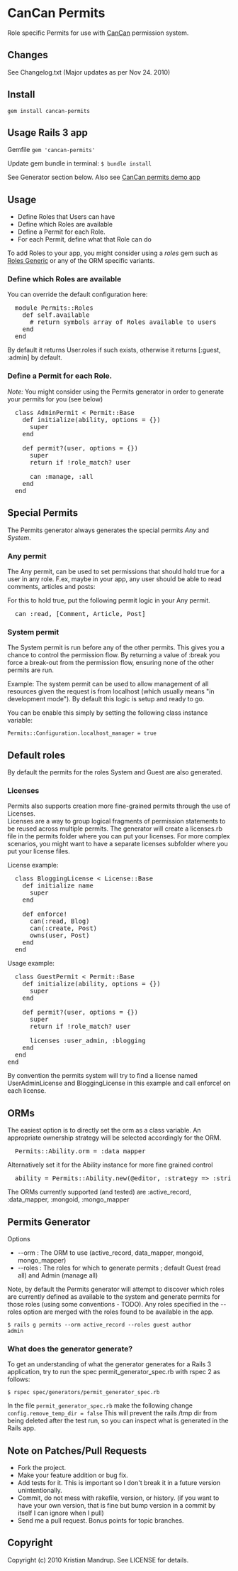 # CanCan Permits

Role specific Permits for use with [CanCan](http://github.com/ryanb/cancan) permission system.

## Changes

See Changelog.txt (Major updates as per Nov 24. 2010)

## Install

<code>gem install cancan-permits</code>

## Usage Rails 3 app

Gemfile
<code>gem 'cancan-permits'</code>

Update gem bundle in terminal:
<code>$ bundle install</code>

See Generator section below. Also see [CanCan permits demo app](https://github.com/kristianmandrup/cancan-permits-demo)

## Usage

* Define Roles that Users can have
* Define which Roles are available
* Define a Permit for each Role. 
* For each Permit, define what that Role can do

To add Roles to your app, you might consider using a *roles* gem such as [Roles Generic](http://github.com/kristianmandrup/roles_generic) or any of the ORM specific variants.

### Define which Roles are available

You can override the default configuration here:

<pre>
  module Permits::Roles
    def self.available
      # return symbols array of Roles available to users 
    end
  end
</pre>  

By default it returns User.roles if such exists, otherwise it returns [:guest, :admin] by default.

### Define a Permit for each Role. 

_Note:_ You might consider using the Permits generator in order to generate your permits for you (see below)

<pre>
  class AdminPermit < Permit::Base
    def initialize(ability, options = {})
      super
    end

    def permit?(user, options = {})    
      super
      return if !role_match? user

      can :manage, :all    
    end  
  end
</pre>

## Special Permits

The Permits generator always generates the special permits *Any* and *System*.

### Any permit

The Any permit, can be used to set permissions that should hold true for a user in any role. 
F.ex, maybe in your app, any user should be able to read comments, articles and posts:

For this to hold true, put the following permit logic in your Any permit.
<pre>
  can :read, [Comment, Article, Post]
</pre>

### System permit

The System permit is run before any of the other permits. This gives you a chance to control the permission flow.
By returning a value of :break you force a break-out from the permission flow, ensuring none of the other permits are run.

Example:
The system permit can be used to allow management of all resources given the request is from localhost (which usually means "in development mode"). By default this logic is setup and ready to go. 

You can be enable this simply by setting the following class instance variable: 

<code>Permits::Configuration.localhost_manager = true</code>

## Default roles

By default the permits for the roles System and Guest are also generated.

### Licenses

Permits also supports creation more fine-grained permits through the use of Licenses.  
Licenses are a way to group logical fragments of permission statements to be reused across multiple permits.
The generator will create a licenses.rb file in the permits folder where you can put your licenses. For more complex scenarios, you might want to have a separate
licenses subfolder where you put your license files.

License example:
<pre>
  class BloggingLicense < License::Base
    def initialize name
      super
    end

    def enforce!
      can(:read, Blog)
      can(:create, Post)
      owns(user, Post)
    end
  end  
</pre>

Usage example:

<pre>
  class GuestPermit < Permit::Base
    def initialize(ability, options = {})
      super
    end

    def permit?(user, options = {}) 
      super    
      return if !role_match? user

      licenses :user_admin, :blogging
    end
  end
end
</pre>

By convention the permits system will try to find a license named UserAdminLicense and BloggingLicense in this example and call enforce! on each license.

## ORMs

The easiest option is to directly set the orm as a class variable. An appropriate ownership strategy will be selected accordingly for the ORM. 

<pre>
  Permits::Ability.orm = :data_mapper
</pre>

Alternatively set it for the Ability instance for more fine grained control
<pre>
  ability = Permits::Ability.new(@editor, :strategy => :string)  
</pre>

The ORMs currently supported (and tested) are :active_record, :data_mapper, :mongoid, :mongo_mapper

## Permits Generator

Options
* --orm   : The ORM to use (active_record, data_mapper, mongoid, mongo_mapper)
* --roles : The roles for which to generate permits ; default Guest (read all) and Admin (manage all) 

Note, by default the Permits generator will attempt to discover which roles are currently defined as available to the system
and generate permits for those roles (using some conventions - TODO). Any roles specified in the --roles option are merged
with the roles found to be available in the app.

<code>$ rails g permits --orm active_record --roles guest author admin</code>

### What does the generator generate?

To get an understanding of what the generator generates for a Rails 3 application, try to run the spec permit_generator_spec.rb with rspec 2 as follows:

<code>$ rspec spec/generators/permit_generator_spec.rb</code>

In the file <code>permit_generator_spec.rb</code> make the following change <code>config.remove_temp_dir = false</code>
This will prevent the rails /tmp dir from being deleted after the test run, so you can inspect what is generated in the Rails app. 

## Note on Patches/Pull Requests
 
* Fork the project.
* Make your feature addition or bug fix.
* Add tests for it. This is important so I don't break it in a
  future version unintentionally.
* Commit, do not mess with rakefile, version, or history.
  (if you want to have your own version, that is fine but bump version in a commit by itself I can ignore when I pull)
* Send me a pull request. Bonus points for topic branches.

## Copyright

Copyright (c) 2010 Kristian Mandrup. See LICENSE for details.
